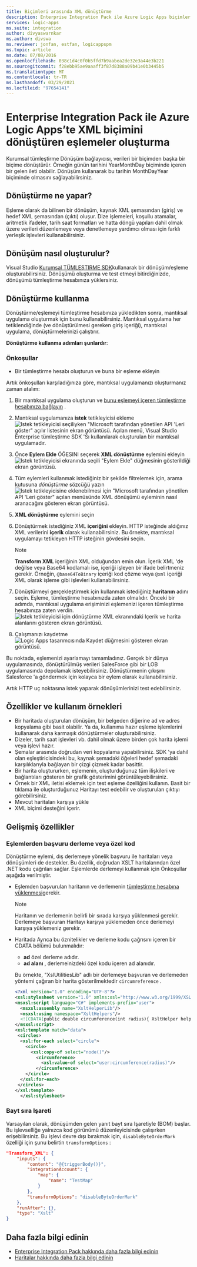 ```yaml
---
title: Biçimleri arasında XML dönüştürme
description: Enterprise Integration Pack ile Azure Logic Apps biçimler arasında XML dönüştüren dönüşümler veya haritalar oluşturma
services: logic-apps
ms.suite: integration
author: divyaswarnkar
ms.author: divswa
ms.reviewer: jonfan, estfan, logicappspm
ms.topic: article
ms.date: 07/08/2016
ms.openlocfilehash: 038c1d4c0f0b5ffd7b9aabea2de32e3a44e3b221
ms.sourcegitcommit: f28ebb95ae9aaaff3f87d8388a09b41e0b3445b5
ms.translationtype: MT
ms.contentlocale: tr-TR
ms.lasthandoff: 03/29/2021
ms.locfileid: "97654141"
---
```

# <a name="create-maps-that-transform-xml-between-formats-in-azure-logic-apps-with-enterprise-integration-pack"></a>Enterprise Integration Pack ile Azure Logic Apps’te XML biçimini dönüştüren eşlemeler oluşturma

Kurumsal tümleştirme Dönüşüm bağlayıcısı, verileri bir biçimden başka bir biçime dönüştürür. Örneğin günün tarihini YearMonthDay biçiminde içeren bir gelen ileti olabilir. Dönüşüm kullanarak bu tarihin MonthDayYear biçiminde olmasını sağlayabilirsiniz.

## <a name="what-does-a-transform-do"></a>Dönüştürme ne yapar?
Eşleme olarak da bilinen bir dönüşüm, kaynak XML şemasından (giriş) ve hedef XML şemasından (çıktı) oluşur. Dize işlemeleri, koşullu atamalar, aritmetik ifadeler, tarih saat formatları ve hatta döngü yapıları dahil olmak üzere verileri düzenlemeye veya denetlemeye yardımcı olması için farklı yerleşik işlevleri kullanabilirsiniz.

## <a name="how-to-create-a-transform"></a>Dönüşüm nasıl oluşturulur?
Visual Studio [Kurumsal TÜMLEŞTIRME SDK](https://aka.ms/vsmapsandschemas)kullanarak bir dönüşüm/eşleme oluşturabilirsiniz. Dönüşümü oluşturma ve test etmeyi bitirdiğinizde, dönüşümü tümleştirme hesabınıza yüklersiniz. 

## <a name="how-to-use-a-transform"></a>Dönüştürme kullanma
Dönüştürme/eşlemeyi tümleştirme hesabınıza yükledikten sonra, mantıksal uygulama oluşturmak için bunu kullanabilirsiniz. Mantıksal uygulama her tetiklendiğinde (ve dönüştürülmesi gereken giriş içeriği), mantıksal uygulama, dönüştürmelerinizi çalıştırır.

**Dönüştürme kullanma adımları şunlardır**:

### <a name="prerequisites"></a>Önkoşullar

* Bir tümleştirme hesabı oluşturun ve buna bir eşleme ekleyin  

Artık önkoşulları karşıladığınıza göre, mantıksal uygulamanızı oluşturmanız zaman atalım:  

1. Bir mantıksal uygulama oluşturun ve [bunu eşlemeyi içeren tümleştirme hesabınıza bağlayın](./logic-apps-enterprise-integration-create-integration-account.md "Tümleştirme hesabını bir Logic App 'e bağlamayı öğrenin") .
2. Mantıksal uygulamanıza **istek** tetikleyicisi ekleme  
   ![Istek tetikleyicisi seçiliyken "Microsoft tarafından yönetilen API 'Leri göster" açılır listesinin ekran görüntüsü. Açılan menü, Visual Studio Enterprise tümleştirme SDK 'Sı kullanılarak oluşturulan bir mantıksal uygulamadır.](./media/logic-apps-enterprise-integration-transforms/transform-1.png)    
3. Önce **Eylem Ekle** ÖĞESINI seçerek **XML dönüştürme** eylemini ekleyin   
   ![Istek tetikleyicisi ekranında seçili "Eylem Ekle" düğmesinin gösterildiği ekran görüntüsü.](./media/logic-apps-enterprise-integration-transforms/transform-2.png)   
4. Tüm eylemleri kullanmak istediğiniz bir şekilde filtrelemek için, arama kutusuna *dönüştürme* sözcüğü yazın  
   ![Istek tetikleyicisine eklenebilmesi için "Microsoft tarafından yönetilen API 'Leri göster" açılan menüsünde XML dönüşümü eyleminin nasıl aranacağını gösteren ekran görüntüsü.](./media/logic-apps-enterprise-integration-transforms/transform-3.png)  
5. **XML dönüştürme** eylemini seçin   
6. Dönüştürmek istediğiniz XML **içeriğini** ekleyin. HTTP isteğinde aldığınız XML verilerini **içerik** olarak kullanabilirsiniz. Bu örnekte, mantıksal uygulamayı tetikleyen HTTP isteğinin gövdesini seçin.

   > [!NOTE]
   > **Transform XML** içeriğinin XML olduğundan emin olun. İçerik XML 'de değilse veya Base64 kodlamalı ise, içeriği işleyen bir ifade belirtmeniz gerekir. Örneğin, [](logic-apps-workflow-definition-language.md#functions) ```@base64ToBinary``` içeriği kod çözme veya ```@xml``` içeriği XML olarak işleme gibi işlevleri kullanabilirsiniz.
 

7. Dönüştürmeyi gerçekleştirmek için kullanmak istediğiniz **haritanın** adını seçin. Eşleme, tümleştirme hesabınızda zaten olmalıdır. Önceki bir adımda, mantıksal uygulama erişiminizi eşlemenizi içeren tümleştirme hesabınıza zaten verdin.      
   ![Istek tetikleyicisi için dönüştürme XML ekranındaki Içerik ve harita alanlarını gösteren ekran görüntüsü.](./media/logic-apps-enterprise-integration-transforms/transform-4.png) 
8. Çalışmanızı kaydetme  
    ![Logic Apps tasarımcısında Kaydet düğmesini gösteren ekran görüntüsü.](./media/logic-apps-enterprise-integration-transforms/transform-5.png) 

Bu noktada, eşlemenizi ayarlamayı tamamladınız. Gerçek bir dünya uygulamasında, dönüştürülmüş verileri SalesForce gibi bir LOB uygulamasında depolamak isteyebilirsiniz. Dönüştürmenin çıkışını Salesforce 'a göndermek için kolayca bir eylem olarak kullanabilirsiniz. 

Artık HTTP uç noktasına istek yaparak dönüşümlerinizi test edebilirsiniz.  


## <a name="features-and-use-cases"></a>Özellikler ve kullanım örnekleri
* Bir haritada oluşturulan dönüşüm, bir belgeden diğerine ad ve adres kopyalama gibi basit olabilir. Ya da, kullanıma hazır eşleme işlemlerini kullanarak daha karmaşık dönüştürmeler oluşturabilirsiniz.  
* Dizeler, tarih saat işlevleri vb. dahil olmak üzere birden çok harita işlemi veya işlevi hazır.  
* Şemalar arasında doğrudan veri kopyalama yapabilirsiniz. SDK 'ya dahil olan eşleştiricisindeki bu, kaynak şemadaki öğeleri hedef şemadaki karşılıklarıyla bağlayan bir çizgi çizmek kadar basittir.  
* Bir harita oluştururken, eşlemenin, oluşturduğunuz tüm ilişkileri ve bağlantıları gösteren bir grafik gösterimini görüntüleyebilirsiniz.
* Örnek bir XML iletisi eklemek için test eşleme özelliğini kullanın. Basit bir tıklama ile oluşturduğunuz Haritayı test edebilir ve oluşturulan çıktıyı görebilirsiniz.  
* Mevcut haritaları karşıya yükle  
* XML biçimi desteğini içerir.

## <a name="advanced-features"></a>Gelişmiş özellikler

### <a name="reference-assembly-or-custom-code-from-maps"></a>Eşlemlerden başvuru derleme veya özel kod 
Dönüştürme eylemi, dış derlemeye yönelik başvuru ile haritaları veya dönüşümleri de destekler. Bu özellik, doğrudan XSLT haritalarından özel .NET kodu çağrıları sağlar. Eşlemlerde derlemeyi kullanmak için Önkoşullar aşağıda verilmiştir.

* Eşlemden başvurulan haritanın ve derlemenin [tümleştirme hesabına yüklenmesi](./logic-apps-enterprise-integration-maps.md)gerekir. 

  > [!NOTE]
  > Haritanın ve derlemenin belirli bir sırada karşıya yüklenmesi gerekir. Derlemeye başvuran Haritayı karşıya yüklemeden önce derlemeyi karşıya yüklemeniz gerekir.

* Haritada Ayrıca bu öznitelikler ve derleme kodu çağrısını içeren bir CDATA bölümü bulunmalıdır:

    * **ad** özel derleme adıdır.
    * **ad alanı** , derlemeinizdeki özel kodu içeren ad alanıdır.

  Bu örnekte, "XslUtilitiesLib" adlı bir derlemeye başvuran ve derlemeden yöntemi çağıran bir harita gösterilmektedir `circumreference` .

  ```xml
  <?xml version="1.0" encoding="UTF-8"?>
  <xsl:stylesheet version="1.0" xmlns:xsl="http://www.w3.org/1999/XSL/Transform" xmlns:msxsl="urn:schemas-microsoft-com:xslt" xmlns:user="urn:my-scripts">
  <msxsl:script language="C#" implements-prefix="user">
    <msxsl:assembly name="XsltHelperLib"/>
    <msxsl:using namespace="XsltHelpers"/>
    <![CDATA[public double circumference(int radius){ XsltHelper helper = new XsltHelper(); return helper.circumference(radius); }]]>
  </msxsl:script>
  <xsl:template match="data">
   <circles>
    <xsl:for-each select="circle">
      <circle>
        <xsl:copy-of select="node()"/>
          <circumference>
            <xsl:value-of select="user:circumference(radius)"/>
          </circumference>
      </circle>
    </xsl:for-each>
   </circles>
  </xsl:template>
    </xsl:stylesheet>
  ```


### <a name="byte-order-mark"></a>Bayt sıra Işareti
Varsayılan olarak, dönüşümden gelen yanıt bayt sıra Işaretiyle (BOM) başlar. Bu işlevselliğe yalnızca kod görünümü düzenleyicisinde çalışırken erişebilirsiniz. Bu işlevi devre dışı bırakmak için, `disableByteOrderMark` özelliği için şunu belirtin `transformOptions` :

```json
"Transform_XML": {
    "inputs": {
        "content": "@{triggerBody()}",
        "integrationAccount": {
            "map": {
                "name": "TestMap"
            }
        },
        "transformOptions": "disableByteOrderMark"
    },
    "runAfter": {},
    "type": "Xslt"
}
```





## <a name="learn-more"></a>Daha fazla bilgi edinin
* [Enterprise Integration Pack hakkında daha fazla bilgi edinin](../logic-apps/logic-apps-enterprise-integration-overview.md "Enterprise Integration Pack hakkında bilgi edinin")  
* [Haritalar hakkında daha fazla bilgi edinin](../logic-apps/logic-apps-enterprise-integration-maps.md "Kurumsal tümleştirme haritaları hakkında bilgi edinin")  